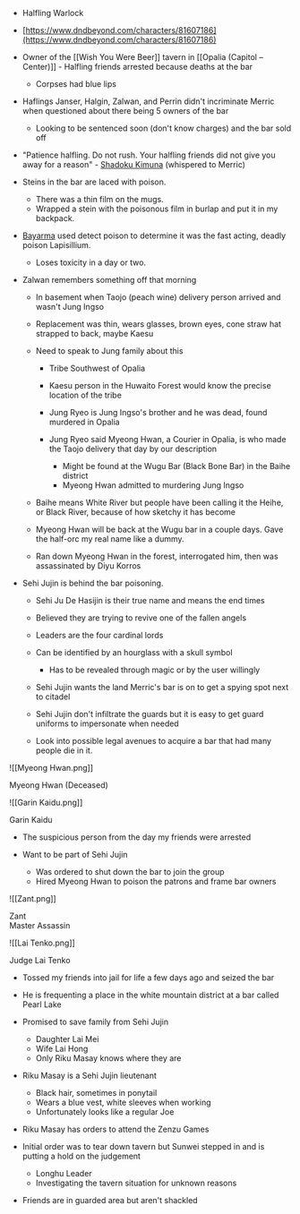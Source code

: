 - Halfling Warlock
- [https://www.dndbeyond.com/characters/81607186](https://www.dndbeyond.com/characters/81607186)
- Owner of the [[Wish You Were Beer]] tavern in [[Opalia (Capitol – Center)]] - Halfling friends arrested because deaths at the bar
    
    - Corpses had blue lips
- Haflings Janser, Halgin, Zalwan, and Perrin didn't incriminate Merric when questioned about there being 5 owners of the bar
    
    - Looking to be sentenced soon (don't know charges) and the bar sold off
- "Patience halfling. Do not rush. Your halfling friends did not give you away for a reason" - [Shadoku Kimuna](Shodaku%20Kimuna) (whispered to Merric)
- Steins in the bar are laced with poison.
    
    - There was a thin film on the mugs.
    - Wrapped a stein with the poisonous film in burlap and put it in my backpack.
- [Bayarma](Bayarma%20(Paladin)) used detect poison to determine it was the fast acting, deadly poison Lapisillium.
    
    - Loses toxicity in a day or two.
- Zalwan remembers something off that morning
    
    - In basement when Taojo (peach wine) delivery person arrived and wasn't Jung Ingso
    - Replacement was thin, wears glasses, brown eyes, cone straw hat strapped to back, maybe Kaesu
    - Need to speak to Jung family about this
        
        - Tribe Southwest of Opalia
        - Kaesu person in the Huwaito Forest would know the precise location of the tribe
        - Jung Ryeo is Jung Ingso's brother and he was dead, found murdered in Opalia
        - Jung Ryeo said Myeong Hwan, a Courier in Opalia, is who made the Taojo delivery that day by our description
            
            - Might be found at the Wugu Bar (Black Bone Bar) in the Baihe district
            - Myeong Hwan admitted to murdering Jung Ingso
    - Baihe means White River but people have been calling it the Heihe, or Black River, because of how sketchy it has become
    - Myeong Hwan will be back at the Wugu bar in a couple days. Gave the half-orc my real name like a dummy.
    - Ran down Myeong Hwan in the forest, interrogated him, then was assassinated by Diyu Korros
      
    
- Sehi Jujin is behind the bar poisoning.
    
    - Sehi Ju De Hasijin is their true name and means the end times
    - Believed they are trying to revive one of the fallen angels
    - Leaders are the four cardinal lords
    - Can be identified by an hourglass with a skull symbol
        
        - Has to be revealed through magic or by the user willingly
    - Sehi Jujin wants the land Merric's bar is on to get a spying spot next to citadel
    - Sehi Jujin don't infiltrate the guards but it is easy to get guard uniforms to impersonate when needed
    - Look into possible legal avenues to acquire a bar that had many people die in it.
   

![[Myeong Hwan.png]]

Myeong Hwan (Deceased)

![[Garin Kaidu.png]]

Garin Kaidu

- The suspicious person from the day my friends were arrested
- Want to be part of Sehi Jujin
    
    - Was ordered to shut down the bar to join the group
    - Hired Myeong Hwan to poison the patrons and frame bar owners

![[Zant.png]]

Zant  
Master Assassin

![[Lai Tenko.png]]  

Judge Lai Tenko

- Tossed my friends into jail for life a few days ago and seized the bar
- He is frequenting a place in the white mountain district at a bar called Pearl Lake
- Promised to save family from Sehi Jujin
    
    - Daughter Lai Mei
    - Wife Lai Hong
    - Only Riku Masay knows where they are
- Riku Masay is a Sehi Jujin lieutenant
    
    - Black hair, sometimes in ponytail
    - Wears a blue vest, white sleeves when working
    - Unfortunately looks like a regular Joe
- Riku Masay has orders to attend the Zenzu Games
- Initial order was to tear down tavern but Sunwei stepped in and is putting a hold on the judgement
    
    - Longhu Leader
    - Investigating the tavern situation for unknown reasons
- Friends are in guarded area but aren't shackled